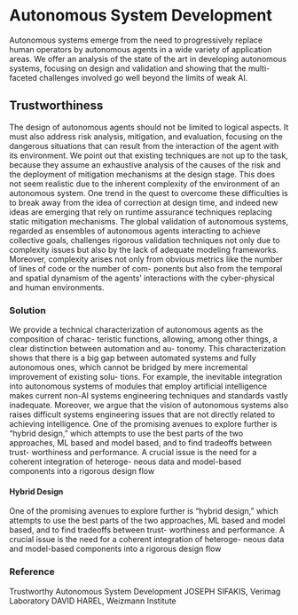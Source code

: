 # Autonomous System Development

Autonomous systems emerge from the need to progressively replace human operators by autonomous agents
in a wide variety of application areas. We offer an analysis of the state of the art in developing autonomous
systems, focusing on design and validation and showing that the multi-faceted challenges involved go well
beyond the limits of weak AI.

## Trustworthiness

The design of autonomous agents should not be limited to logical aspects. It must also address risk
analysis, mitigation, and evaluation, focusing on the dangerous situations that can result from the
interaction of the agent with its environment. We point out that existing techniques are not up to
the task, because they assume an exhaustive analysis of the causes of the risk and the deployment
of mitigation mechanisms at the design stage. This does not seem realistic due to the inherent
complexity of the environment of an autonomous system. One trend in the quest to overcome
these difficulties is to break away from the idea of correction at design time, and indeed new ideas
are emerging that rely on runtime assurance techniques replacing static mitigation mechanisms.
The global validation of autonomous systems, regarded as ensembles of autonomous agents
interacting to achieve collective goals, challenges rigorous validation techniques not only due to
complexity issues but also by the lack of adequate modeling frameworks. Moreover, complexity
arises not only from obvious metrics like the number of lines of code or the number of com-
ponents but also from the temporal and spatial dynamism of the agents’ interactions with the
cyber-physical and human environments.

### Solution

We provide a technical characterization of autonomous agents as the composition of charac-
teristic functions, allowing, among other things, a clear distinction between automation and au-
tonomy. This characterization shows that there is a big gap between automated systems and fully
autonomous ones, which cannot be bridged by mere incremental improvement of existing solu-
tions. For example, the inevitable integration into autonomous systems of modules that employ
artificial intelligence makes current non-AI systems engineering techniques and standards vastly
inadequate. Moreover, we argue that the vision of autonomous systems also raises difficult systems
engineering issues that are not directly related to achieving intelligence.
One of the promising avenues to explore further is “hybrid design,” which attempts to use the
best parts of the two approaches, ML based and model based, and to find tradeoffs between trust-
worthiness and performance. A crucial issue is the need for a coherent integration of heteroge-
neous data and model-based components into a rigorous design flow

#### Hybrid Design

One of the promising avenues to explore further is “hybrid design,” which attempts to use the
best parts of the two approaches, ML based and model based, and to find tradeoffs between trust-
worthiness and performance. A crucial issue is the need for a coherent integration of heteroge-
neous data and model-based components into a rigorous design flow

### Reference

Trustworthy Autonomous System Development
JOSEPH SIFAKIS, Verimag Laboratory
DAVID HAREL, Weizmann Institute